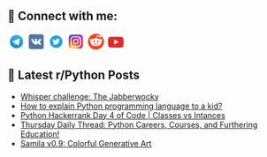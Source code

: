 ## 🔎 Connect with me:
[<img src="https://github.com/bullbesh/bullbesh/blob/main/images/Telegram.png" width="32" height="32" />](https://t.me/bullbesh)
[<img src="https://github.com/bullbesh/bullbesh/blob/main/images/VK.png" width="32" height="32" />](https://vk.com/bullbesh)
[<img src="https://github.com/bullbesh/bullbesh/blob/main/images/Twitter.png" width="32" height="32" />](https://twitter.com/bullbesh1)
[<img src="https://github.com/bullbesh/bullbesh/blob/main/images/Instagram.png" width="32" height="32" />](https://www.instagram.com/bullbesh)
[<img src="https://github.com/bullbesh/bullbesh/blob/main/images/Reddit.png" width="32" height="32" />](https://www.reddit.com/user/bullbesh)
[<img src="https://github.com/bullbesh/bullbesh/blob/main/images/YouTube.png" width="32" height="32" />](https://www.youtube.com/channel/UCtfjRs6uzgq5mfm8S06WTcg)

## 📕 Latest r/Python Posts
<!-- BLOG-POST-LIST:START -->
- [Whisper challenge: The Jabberwocky](https://www.reddit.com/r/Python/comments/xr1ush/whisper_challenge_the_jabberwocky/)
- [How to explain Python programming language to a kid?](https://www.reddit.com/r/Python/comments/xr0gae/how_to_explain_python_programming_language_to_a/)
- [Python Hackerrank Day 4 of Code | Classes vs Intances](https://www.reddit.com/r/Python/comments/xqt7r6/python_hackerrank_day_4_of_code_classes_vs/)
- [Thursday Daily Thread: Python Careers, Courses, and Furthering Education!](https://www.reddit.com/r/Python/comments/xqsk02/thursday_daily_thread_python_careers_courses_and/)
- [Samila v0.9: Colorful Generative Art](https://www.reddit.com/r/Python/comments/xqqjec/samila_v09_colorful_generative_art/)
<!-- BLOG-POST-LIST:END -->

